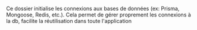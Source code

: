 Ce dossier initialise les connexions aux bases de données (ex: Prisma, Mongoose, Redis, etc.).
Cela permet de gérer proprement les connexions à la db, facilite la réutilisation dans toute l'application